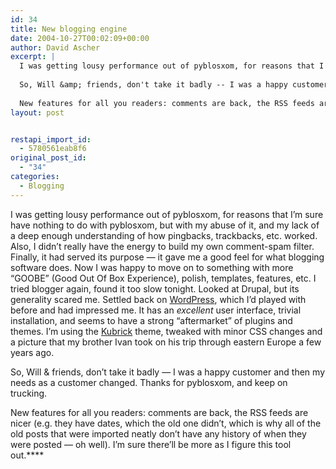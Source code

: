 ```yaml
---
id: 34
title: New blogging engine
date: 2004-10-27T00:02:09+00:00
author: David Ascher
excerpt: |
  I was getting lousy performance out of pyblosxom, for reasons that I'm sure have nothing to do with pyblosxom, but with my abuse of it, and my lack of a deep enough understanding of how pingbacks, trackbacks, etc. worked.  Also, I didn't really have the energy to build my own comment-spam filter.  Finally, it had served its purpose -- it gave me a good feel for what blogging software does.  Now I was happy to move on to something with more "GOOBE" (Good Out Of Box Experience), polish, templates, features, etc.  I tried blogger again, found it too slow tonight.  Looked at Drupal, but its generality scared me.  Settled back on <a href="http://www.wordpress.org">WordPress</a>, which I'd played with before and had impressed me.  It has an <em>excellent</em> user interface, trivial installation, and seems to have a strong "aftermarket" of plugins and themes.  I'm using the <a href="http://binarybonsai.com/kubrick/">Kubrick</a> theme, tweaked with minor CSS changes and a picture that my brother Ivan took on his trip through eastern Europe a few years ago.
  
  So, Will &amp; friends, don't take it badly -- I was a happy customer and then my needs as a customer changed.  Thanks for pyblosxom, and keep on trucking.
  
  New features for all you readers: comments are back, the RSS feeds are nicer (e.g. they have dates, which the old one didn't, which is why all of the old posts that were imported neatly don't have any history of when they were posted -- oh well).  I'm sure there'll be more as I figure this tool out.<strong></strong>
layout: post


restapi_import_id:
  - 5780561eab8f6
original_post_id:
  - "34"
categories:
  - Blogging
---
```

I was getting lousy performance out of pyblosxom, for reasons that I&#8217;m sure have nothing to do with pyblosxom, but with my abuse of it, and my lack of a deep enough understanding of how pingbacks, trackbacks, etc. worked. Also, I didn&#8217;t really have the energy to build my own comment-spam filter. Finally, it had served its purpose &#8212; it gave me a good feel for what blogging software does. Now I was happy to move on to something with more &#8220;GOOBE&#8221; (Good Out Of Box Experience), polish, templates, features, etc. I tried blogger again, found it too slow tonight. Looked at Drupal, but its generality scared me. Settled back on [WordPress](http://www.wordpress.org), which I&#8217;d played with before and had impressed me. It has an _excellent_ user interface, trivial installation, and seems to have a strong &#8220;aftermarket&#8221; of plugins and themes. I&#8217;m using the [Kubrick](http://binarybonsai.com/kubrick/) theme, tweaked with minor CSS changes and a picture that my brother Ivan took on his trip through eastern Europe a few years ago.

So, Will & friends, don&#8217;t take it badly &#8212; I was a happy customer and then my needs as a customer changed. Thanks for pyblosxom, and keep on trucking.

New features for all you readers: comments are back, the RSS feeds are nicer (e.g. they have dates, which the old one didn&#8217;t, which is why all of the old posts that were imported neatly don&#8217;t have any history of when they were posted &#8212; oh well). I&#8217;m sure there&#8217;ll be more as I figure this tool out.****
